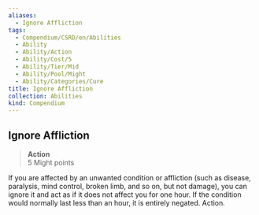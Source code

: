 ```yaml
---
aliases:
  - Ignore Affliction
tags:
  - Compendium/CSRD/en/Abilities
  - Ability
  - Ability/Action
  - Ability/Cost/5
  - Ability/Tier/Mid
  - Ability/Pool/Might
  - Ability/Categories/Cure
title: Ignore Affliction
collection: Abilities
kind: Compendium
---
```

## Ignore Affliction  
>**Action**  
>5 Might points
  
If you are affected by an unwanted condition or affliction (such as disease, paralysis, mind control, broken limb, and so on, but not damage), you can ignore it and act as if it does not affect you for one hour. If the condition would normally last less than an hour, it is entirely negated. Action.